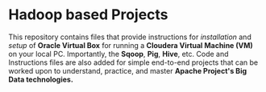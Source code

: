 # Hadoop based Projects

This repository contains files that provide instructions for <i>installation</i> and <i>setup</i> of <b>Oracle Virtual Box</b> for running a <b>Cloudera Virtual Machine (VM)</b> on your local PC. Importantly, the <b>Sqoop</b>, <b>Pig</b>, <b>Hive</b>, etc. Code and Instructions files are also added for simple end-to-end projects that can be worked upon to understand, practice, and master <b>Apache Project's<b> Big Data technologies.
